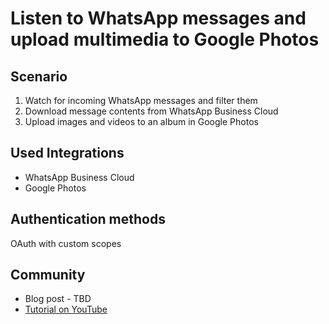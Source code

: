 # Listen to WhatsApp messages and upload multimedia to Google Photos

## Scenario

1. Watch for incoming WhatsApp messages and filter them
2. Download message contents from WhatsApp Business Cloud
3. Upload images and videos to an album in Google Photos

## Used Integrations
* WhatsApp Business Cloud
* Google Photos

## Authentication methods

OAuth with custom scopes

## Community
* Blog post - TBD
* [Tutorial on YouTube](https://youtu.be/8B-n97KulpM)

